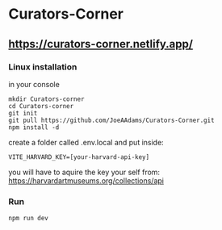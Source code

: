 # Curators-Corner
https://curators-corner.netlify.app/
---

### Linux installation

in your console

```
mkdir Curators-corner
cd Curators-corner
git init
git pull https://github.com/JoeAAdams/Curators-Corner.git
npm install -d
```

create a folder called .env.local and put inside:

```
VITE_HARVARD_KEY=[your-harvard-api-key]
```

you will have to aquire the key your self from: https://harvardartmuseums.org/collections/api

### Run

```
npm run dev
```
